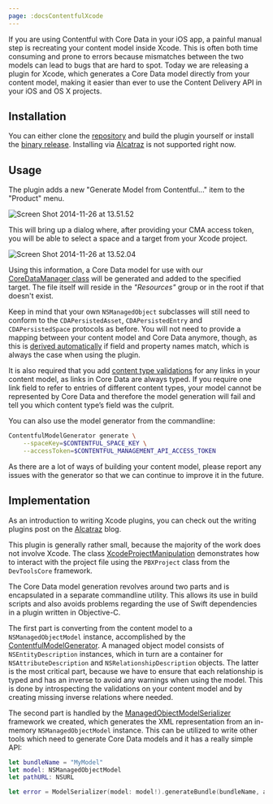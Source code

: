 ```yaml
---
page: :docsContentfulXcode
---
```


If you are using Contentful with Core Data in your iOS app, a painful manual step is recreating your content model inside Xcode. This is often both time consuming and prone to errors because mismatches between the two models can lead to bugs that are hard to spot. Today we are releasing a plugin for Xcode, which generates a Core Data model directly from your content model, making it easier than ever to use the Content Delivery API in your iOS and OS X projects.

## Installation

You can either clone the [repository][1] and build the plugin yourself or install the [binary release][9]. Installing via [Alcatraz][2] is not supported right now.

## Usage

The plugin adds a new "Generate Model from Contentful..." item to the "Product" menu.

![Screen Shot 2014-11-26 at 13.51.52](//images.contentful.com/256tjdsmm689/1Qyzs5KFkkyiIiky0ccYmk/9deb635fae91511e8ceaf9a9cdee858b/Screen_Shot_2014-11-26_at_13.51.52.png)

This will bring up a dialog where, after providing your CMA access token, you will be able to select a space and a target from your Xcode project.

![Screen Shot 2014-11-26 at 13.52.04](//images.contentful.com/256tjdsmm689/6uNk5czVx6COwMy8oauyys/072bbb82082553dd8490262175473638/Screen_Shot_2014-11-26_at_13.52.04.png)

Using this information, a Core Data model for use with our [CoreDataManager class][3] will be generated and added to the specified target. The file itself will reside in the *"Resources"* group or in the root if that doesn't exist.

Keep in mind that your own `NSManagedObject` subclasses will still need to conform to the `CDAPersistedAsset`, `CDAPersistedEntry` and `CDAPersistedSpace` protocols as before. You will not need to provide a mapping between your content model and Core Data anymore, though, as this is [derived automatically][4] if field and property names match, which is always the case when using the plugin.

It is also required that you add [content type validations][5] for any links in your content model, as links in Core Data are always typed. If you require one link field to refer to entries of different content types, your model cannot be represented by Core Data and therefore the model generation will fail and tell you which content type’s field was the culprit.

You can also use the model generator from the commandline:

~~~ bash
ContentfulModelGenerator generate \
	--spaceKey=$CONTENTFUL_SPACE_KEY \
	--accessToken=$CONTENTFUL_MANAGEMENT_API_ACCESS_TOKEN
~~~

As there are a lot of ways of building your content model, please report any issues with the generator so that we can continue to improve it in the future.

## Implementation

As an introduction to writing Xcode plugins, you can check out the writing plugins post on the [Alcatraz][2] blog.

This plugin is generally rather small, because the majority of the work does not involve Xcode. The class [XcodeProjectManipulation][6] demonstrates how to interact with the project file using the `PBXProject` class from the `DevToolsCore` framework.

The Core Data model generation revolves around two parts and is encapsulated in a separate commandline utility. This allows its use in build scripts and also avoids problems regarding the use of Swift dependencies in a plugin written in Objective-C.

The first part is converting from the content model to a `NSManagedObjectModel` instance, accomplished by the [ContentfulModelGenerator][7]. A managed object model consists of `NSEntityDescription` instances, which in turn are a container for `NSAttributeDescription` and `NSRelationshipDescription` objects. The latter is the most critical part, because we have to ensure that each relationship is typed and has an inverse to avoid any warnings when using the model. This is done by introspecting the validations on your content model and by creating missing inverse relations where needed.

The second part is handled by the [ManagedObjectModelSerializer][8] framework we created, which generates the XML representation from an in-memory `NSManagedObjectModel` instance. This can be utilized to write other tools which need to generate Core Data models and it has a really simple API:

~~~ swift
let bundleName = "MyModel"
let model: NSManagedObjectModel
let pathURL: NSURL

let error = ModelSerializer(model: model!).generateBundle(bundleName, atPath:pathURL)
~~~

[1]: https://github.com/contentful/ContentfulXcodePlugin
[2]: http://alcatraz.io
[3]: /blog/2014/05/09/ios-content-synchronization/
[4]: https://github.com/contentful/contentful.objc/commit/b82c0f2a68095e28d0d127bd9d070b09daf9b9ed
[5]: /r/knowledgebase/validations/
[6]: https://github.com/contentful/ContentfulXcodePlugin/blob/master/Code/XcodeProjectManipulation.m
[7]: https://github.com/contentful/ContentfulXcodePlugin/blob/master/Code/ContentfulModelGenerator.m
[8]: https://github.com/contentful/ManagedObjectModelSerializer
[9]: https://github.com/contentful/ContentfulXcodePlugin/releases/tag/0.3
